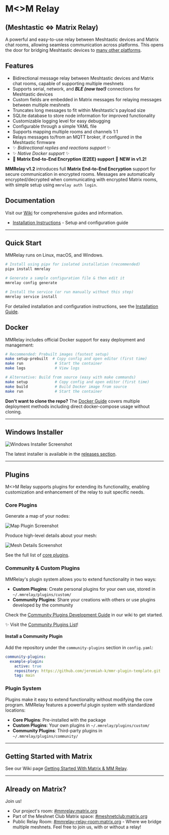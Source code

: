 # M<>M Relay

## (Meshtastic <=> Matrix Relay)

A powerful and easy-to-use relay between Meshtastic devices and Matrix chat rooms, allowing seamless communication across platforms. This opens the door for bridging Meshtastic devices to [many other platforms](https://matrix.org/bridges/).

## Features

- Bidirectional message relay between Meshtastic devices and Matrix chat rooms, capable of supporting multiple meshnets
- Supports serial, network, and **_BLE (now too!)_** connections for Meshtastic devices
- Custom fields are embedded in Matrix messages for relaying messages between multiple meshnets
- Truncates long messages to fit within Meshtastic's payload size
- SQLite database to store node information for improved functionality
- Customizable logging level for easy debugging
- Configurable through a simple YAML file
- Supports mapping multiple rooms and channels 1:1
- Relays messages to/from an MQTT broker, if configured in the Meshtastic firmware
- ✨️ _Bidirectional replies and reactions support_ ✨️
- ✨️ _Native Docker support_ ✨️
- 🔐 **Matrix End-to-End Encryption (E2EE) support** 🔐 **NEW in v1.2!**

**MMRelay v1.2** introduces full **Matrix End-to-End Encryption** support for secure communication in encrypted rooms. Messages are automatically encrypted/decrypted when communicating with encrypted Matrix rooms, with simple setup using `mmrelay auth login`.

## Documentation

Visit our [Wiki](https://github.com/jeremiah-k/meshtastic-matrix-relay/wiki) for comprehensive guides and information.

- [Installation Instructions](docs/INSTRUCTIONS.md) - Setup and configuration guide

---

## Quick Start

MMRelay runs on Linux, macOS, and Windows.

```bash
# Install using pipx for isolated installation (recommended)
pipx install mmrelay

# Generate a sample configuration file & then edit it
mmrelay config generate

# Install the service (or run manually without this step)
mmrelay service install
```

For detailed installation and configuration instructions, see the [Installation Guide](docs/INSTRUCTIONS.md).

## Docker

MMRelay includes official Docker support for easy deployment and management:

```bash
# Recommended: Prebuilt images (fastest setup)
make setup-prebuilt  # Copy config and open editor (first time)
make run              # Start the container
make logs             # View logs

# Alternative: Build from source (easy with make commands)
make setup            # Copy config and open editor (first time)
make build            # Build Docker image from source
make run              # Start the container
```

**Don't want to clone the repo?** The [Docker Guide](docs/DOCKER.md) covers multiple deployment methods including direct docker-compose usage without cloning.

---

## Windows Installer

![Windows Installer Screenshot](https://user-images.githubusercontent.com/1770544/235249050-8c79107a-50cc-4803-b989-39e58100342d.png)

The latest installer is available in the [releases section](https://github.com/jeremiah-k/meshtastic-matrix-relay/releases).

---

## Plugins

M<>M Relay supports plugins for extending its functionality, enabling customization and enhancement of the relay to suit specific needs.

### Core Plugins

Generate a map of your nodes:

![Map Plugin Screenshot](https://user-images.githubusercontent.com/1770544/235247915-47750b4f-d505-4792-a458-54a5f24c1523.png)

Produce high-level details about your mesh:

![Mesh Details Screenshot](https://user-images.githubusercontent.com/1770544/235245873-1ddc773b-a4cd-4c67-b0a5-b55a29504b73.png)

See the full list of [core plugins](https://github.com/jeremiah-k/meshtastic-matrix-relay/wiki/Core-Plugins).

### Community & Custom Plugins

MMRelay's plugin system allows you to extend functionality in two ways:

- **Custom Plugins**: Create personal plugins for your own use, stored in `~/.mmrelay/plugins/custom/`
- **Community Plugins**: Share your creations with others or use plugins developed by the community

Check the [Community Plugins Development Guide](https://github.com/jeremiah-k/meshtastic-matrix-relay/wiki/Community-Plugin-Development-Guide) in our wiki to get started.

✨️ Visit the [Community Plugins List](https://github.com/jeremiah-k/meshtastic-matrix-relay/wiki/Community-Plugin-List)!

#### Install a Community Plugin

Add the repository under the `community-plugins` section in `config.yaml`:

```yaml
community-plugins:
  example-plugin:
    active: true
    repository: https://github.com/jeremiah-k/mmr-plugin-template.git
    tag: main
```

### Plugin System

Plugins make it easy to extend functionality without modifying the core program. MMRelay features a powerful plugin system with standardized locations:

- **Core Plugins**: Pre-installed with the package
- **Custom Plugins**: Your own plugins in `~/.mmrelay/plugins/custom/`
- **Community Plugins**: Third-party plugins in `~/.mmrelay/plugins/community/`

---

## Getting Started with Matrix

See our Wiki page [Getting Started With Matrix & MM Relay](https://github.com/jeremiah-k/meshtastic-matrix-relay/wiki/Getting-Started-With-Matrix-&-MM-Relay).

---

## Already on Matrix?

Join us!

- Our project's room: [#mmrelay:matrix.org](https://matrix.to/#/#mmrelay:matrix.org)
- Part of the Meshnet Club Matrix space: [#meshnetclub:matrix.org](https://matrix.to/#/#meshnetclub:matrix.org)
- Public Relay Room: [#mmrelay-relay-room:matrix.org](https://matrix.to/#/#mmrelay-relay-room:matrix.org) - Where we bridge multiple meshnets. Feel free to join us, with or without a relay!
